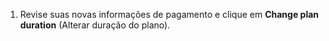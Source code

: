 1. Revise suas novas informações de pagamento e clique em **Change plan duration** (Alterar duração do plano).
